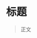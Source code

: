 # 标题

> 正文

<progress-bar title="学习Vue" :total="168" :recent="168"></progress-bar>
<progress-bar title="学习JavaScript高级" :total="48" :recent="48"></progress-bar>
<progress-bar title="学习AJAX" :total="30" :recent="0"></progress-bar>
<progress-bar title="学习ES6" :total="68" :recent="0"></progress-bar>
<progress-bar title="学习NodeJS" :total="20" :recent="0"></progress-bar>
<progress-bar title="学习Webpack5" :total="88" :recent="0"></progress-bar>
<progress-bar title="学习TS" :total="30" :recent="0"></progress-bar>
<progress-bar title="学习Promise" :total="46" :recent="0"></progress-bar>
<progress-bar title="学习axios" :total="21" :recent="0"></progress-bar>
